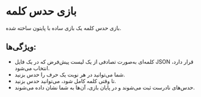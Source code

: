 # بازی حدس کلمه

بازی حدس کلمه یک بازی ساده با پایتون ساخته شده.

## ویژگی‌ها:
- کلمه‌ای به‌صورت تصادفی از یک لیست پیش‌فرض که در یک فایل JSON قرار دارد، انتخاب می‌شود.
- شما می‌توانید در هر نوبت یک حرف را حدس بزنید.
- تا وقتی کلمه کامل شود، می‌توانید حدس بزنید.
- حدس‌های نادرست ثبت می‌شوند و در پایان بازی، آن‌ها به شما نشان داده می‌شوند.
